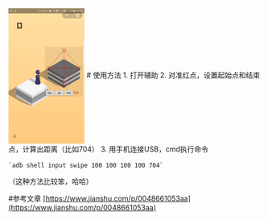 <img src="https://github.com/mengziyu/WXtt/blob/master/images/Screenshot_1.png" width = "30%" align=center />
# 使用方法
1. 打开辅助
2. 对准红点，设置起始点和结束点，计算出距离（比如704）
3. 用手机连接USB，cmd执行命令

	`adb shell input swipe 100 100 100 100 704`

（这种方法比较笨，哈哈）

#参考文章
[https://www.jianshu.com/p/0048661053aa](https://www.jianshu.com/p/0048661053aa)